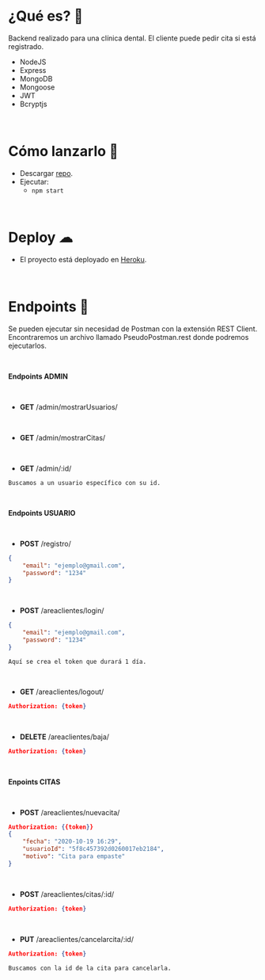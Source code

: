 # ¿Qué es? 👀

Backend realizado para una clínica dental. El cliente puede pedir cita si está registrado.

- NodeJS
- Express
- MongoDB
- Mongoose
- JWT
- Bcryptjs

<br>

# Cómo lanzarlo 🚀

- Descargar [repo](https://github.com/RosaSabater/appCitas).
- Ejecutar:
	- `npm start`

<br>

# Deploy ☁

- El proyecto está deployado en [Heroku](https://backendcitas.herokuapp.com).

<br>

# Endpoints 📃
Se pueden ejecutar sin necesidad de Postman con la extensión REST Client.<br>
Encontraremos un archivo llamado PseudoPostman.rest donde podremos ejecutarlos.

<br>

**Endpoints ADMIN**

<br>

- **GET** /admin/mostrarUsuarios/

<br>

- **GET** /admin/mostrarCitas/

<br>

- **GET** /admin/:id/
```
Buscamos a un usuario específico con su id.
```

<br>

**Endpoints USUARIO**

<br>

- **POST** /registro/
```json
{
    "email": "ejemplo@gmail.com",
    "password": "1234"
}
```

<br>


- **POST** /areaclientes/login/
```json
{
    "email": "ejemplo@gmail.com",
    "password": "1234"
}
```
```
Aquí se crea el token que durará 1 día.
```

<br>

- **GET** /areaclientes/logout/
```json
Authorization: {token}
```

<br>

- **DELETE** /areaclientes/baja/
```json
Authorization: {token}
```

<br>

**Enpoints CITAS**

<br>

- **POST** /areaclientes/nuevacita/
```json
Authorization: {{token}}
{
    "fecha": "2020-10-19 16:29",
    "usuarioId": "5f8c457392d0260017eb2184",
    "motivo": "Cita para empaste"
}
```

<br>

- **POST** /areaclientes/citas/:id/
```json
Authorization: {token}
```

<br>

- **PUT** /areaclientes/cancelarcita/:id/
```json
Authorization: {token}
```
```
Buscamos con la id de la cita para cancelarla.
```